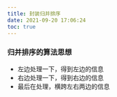```yaml
---
title: 封装归并排序
date: 2021-09-20 17:06:24
toc: true
---
```


### 归并排序的算法思想
- 左边处理一下，得到左边的信息
- 右边处理一下，得到右边的信息
- 最后在处理，横跨左右两边的信息